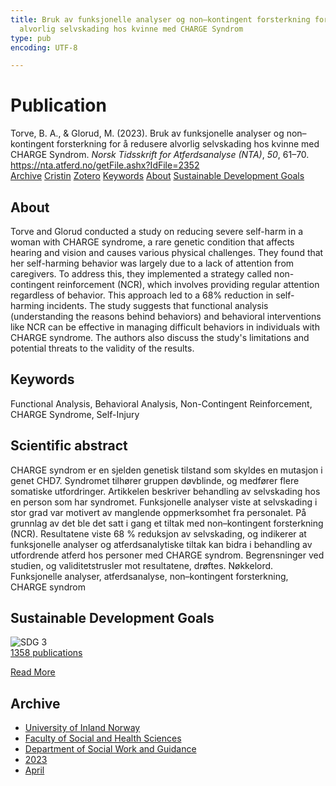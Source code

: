 ```yaml
---
title: Bruk av funksjonelle analyser og non–kontingent forsterkning for å redusere
  alvorlig selvskading hos kvinne med CHARGE Syndrom
type: pub
encoding: UTF-8

---
```

<h1>Publication</h1>
<article id="csl-bib-container-MP5XSAQ2" class="csl-bib-container">
  <div class="csl-bib-body"> <div class="csl-entry">Torve, B. A., &#38; Glorud, M. (2023). Bruk av funksjonelle analyser og non–kontingent forsterkning for å redusere alvorlig selvskading hos kvinne med CHARGE Syndrom. <i>Norsk Tidsskrift for Atferdsanalyse (NTA)</i>, <i>50</i>, 61–70. <a href="https://nta.atferd.no/getFile.ashx?IdFile=2352">https://nta.atferd.no/getFile.ashx?IdFile=2352</a></div> </div>
  <div class="csl-bib-buttons">
    <a href="#taxonomy-article-MP5XSAQ2" alt="archive" class="csl-bib-button">Archive</a>
    <a href="https://app.cristin.no/results/show.jsf?id=2142324" alt="Cristin" class="csl-bib-button">Cristin</a>
    <a href="http://zotero.org/groups/5881554/items/MP5XSAQ2" alt="Zotero" class="csl-bib-button">Zotero</a>
    <a href="#keywords-article-MP5XSAQ2" alt="keywords" class="csl-bib-button">Keywords</a>
    <a href="#about-article-MP5XSAQ2" alt="about_pub" class="csl-bib-button">About</a>
    <a href="#sdg-article-MP5XSAQ2" alt="sdg" class="csl-bib-button">Sustainable Development Goals</a>
  </div>
  <div id="csl-bib-meta-container-MP5XSAQ2"></div>
</article>
<div id="csl-bib-meta-MP5XSAQ2" class="csl-bib-meta">
  <article id="about-article-MP5XSAQ2" class="about_pub-article">
    <h1>About</h1>
    Torve and Glorud conducted a study on reducing severe self-harm in a woman with CHARGE syndrome, a rare genetic condition that affects hearing and vision and causes various physical challenges. They found that her self-harming behavior was largely due to a lack of attention from caregivers. To address this, they implemented a strategy called non-contingent reinforcement (NCR), which involves providing regular attention regardless of behavior. This approach led to a 68% reduction in self-harming incidents. The study suggests that functional analysis (understanding the reasons behind behaviors) and behavioral interventions like NCR can be effective in managing difficult behaviors in individuals with CHARGE syndrome. The authors also discuss the study's limitations and potential threats to the validity of the results.
  </article>
  <article id="keywords-article-MP5XSAQ2" class="keywords-article">
    <h1>Keywords</h1>
    Functional Analysis, Behavioral Analysis, Non-Contingent Reinforcement, CHARGE Syndrome, Self-Injury
  </article>
  <article id="abstract-article-MP5XSAQ2" class="abstract-article">
    <h1>Scientific abstract</h1>
    CHARGE syndrom er en sjelden genetisk tilstand som skyldes en mutasjon i genet CHD7.  
Syndromet tilhører gruppen døvblinde, og medfører flere somatiske utfordringer. Artikkelen beskriver behandling av selvskading hos en person som har syndromet. Funksjonelle analyser viste at selvskading i stor grad var motivert av manglende oppmerksomhet fra personalet. På grunnlag av det ble det satt i gang et tiltak med non–kontingent forsterkning (NCR). Resultatene viste 68 % reduksjon av selvskading, og indikerer at funksjonelle analyser og atferdsanalytiske tiltak kan bidra i behandling av utfordrende atferd hos personer med CHARGE syndrom. Begrensninger ved studien, og validitetstrusler mot resultatene, drøftes.  
Nøkkelord. Funksjonelle analyser, atferdsanalyse, non–kontingent forsterkning, CHARGE syndrom
  </article>
  <article id="sdg-article-MP5XSAQ2" class="sdg-article">
    <h1>Sustainable Development Goals</h1>
    <div class="sdg-container"><div id="sdg3" class="sdg">
        <img src="{{< params subfolder >}}images/sdg/sdg03_en.png" class="image" alt="SDG 3">
        <div class="sdg-overlay">
          <a href="/en/archive/?key=?sdg=3#archive" class="sdg-publication-count"><span>1358</span> publications</a>
          <p><a href="https://sdgs.un.org/goals/goal3" class="sdg-read-more">Read More</a></p>
        </div>
      </div></div>
  </article>
  <article id="taxonomy-article-MP5XSAQ2" class="taxonomy-article">
    <h1>Archive</h1>
    <ul>
      <li>
        <a href="/en/archive/?key=3DCRN523">University of Inland Norway</a>
      </li>
      <li>
        <a href="/en/archive/?key=IDKFS3MX">Faculty of Social and Health Sciences</a>
      </li>
      <li>
        <a href="/en/archive/?key=CU4VFGCV">Department of Social Work and Guidance</a>
      </li>
      <li>
        <a href="/en/archive/?key=A9PHNY6J">2023</a>
      </li>
      <li>
        <a href="/en/archive/?key=5B4A28LE">April</a>
      </li>
    </ul>
  </article>
</div>
